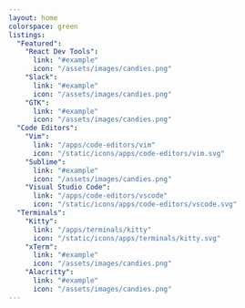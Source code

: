 ```yaml
---
layout: home
colorspace: green
listings:
  "Featured":
    "React Dev Tools":
      link: "#example"
      icon: "/assets/images/candies.png"
    "Slack":
      link: "#example"
      icon: "/assets/images/candies.png"
    "GTK":
      link: "#example"
      icon: "/assets/images/candies.png"
  "Code Editors":
    "Vim":
      link: "/apps/code-editors/vim"
      icon: "/static/icons/apps/code-editors/vim.svg"
    "Sublime":
      link: "#example"
      icon: "/assets/images/candies.png"
    "Visual Studio Code":
      link: "/apps/code-editors/vscode"
      icon: "/static/icons/apps/code-editors/vscode.svg"
  "Terminals":
    "Kitty":
      link: "/apps/terminals/kitty"
      icon: "/static/icons/apps/terminals/kitty.svg"
    "xTerm":
      link: "#example"
      icon: "/assets/images/candies.png"
    "Alacritty":
      link: "#example"
      icon: "/assets/images/candies.png"
---
```

